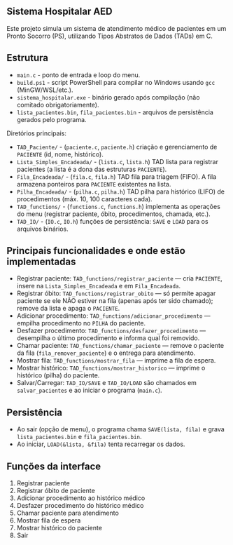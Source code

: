 ## Sistema Hospitalar AED

Este projeto simula um sistema de atendimento médico de pacientes em um Pronto Socorro (PS), utilizando Tipos Abstratos de Dados (TADs) em C.

## Estrutura
- `main.c` - ponto de entrada e loop do menu.
- `build.ps1` - script PowerShell para compilar no Windows usando `gcc` (MinGW/WSL/etc.).
- `sistema_hospitalar.exe` - binário gerado após compilação (não comitado obrigatoriamente).
- `lista_pacientes.bin`, `fila_pacientes.bin` - arquivos de persistência gerados pelo programa.

Diretórios principais:
- `TAD_Paciente/` - (`paciente.c`, `paciente.h`) criação e gerenciamento de `PACIENTE` (id, nome, histórico).
- `Lista_Simples_Encadeada/` - (`lista.c`, `lista.h`) TAD lista para registrar pacientes (a lista é a dona das estruturas `PACIENTE`).
- `Fila_Encadeada/` - (`fila.c`, `fila.h`) TAD fila para triagem (FIFO). A fila armazena ponteiros para `PACIENTE` existentes na lista.
- `Pilha_Encadeada/` - (`pilha.c`, `pilha.h`) TAD pilha para histórico (LIFO) de procedimentos (máx. 10, 100 caracteres cada).
- `TAD_functions/` - (`functions.c`, `functions.h`) implementa as operações do menu (registrar paciente, óbito, procedimentos, chamada, etc.).
- `TAD_IO/` - (`IO.c`, `IO.h`) funções de persistência: `SAVE` e `LOAD` para os arquivos binários.

## Principais funcionalidades e onde estão implementadas
- Registrar paciente: `TAD_functions/registrar_paciente` — cria `PACIENTE`, insere na `Lista_Simples_Encadeada` e em `Fila_Encadeada`.
- Registrar óbito: `TAD_functions/registrar_obito` — só permite apagar paciente se ele NÃO estiver na fila (apenas após ter sido chamado); remove da lista e apaga o `PACIENTE`.
- Adicionar procedimento: `TAD_functions/adicionar_procedimento` — empilha procedimento no `PILHA` do paciente.
- Desfazer procedimento: `TAD_functions/desfazer_procedimento` — desempilha o último procedimento e informa qual foi removido.
- Chamar paciente: `TAD_functions/chamar_paciente` — remove o paciente da fila (`fila_remover_paciente`) e o entrega para atendimento.
- Mostrar fila: `TAD_functions/mostrar_fila` — imprime a fila de espera.
- Mostrar histórico: `TAD_functions/mostrar_historico` — imprime o histórico (pilha) do paciente.
- Salvar/Carregar: `TAD_IO/SAVE` e `TAD_IO/LOAD` são chamados em `salvar_pacientes` e ao iniciar o programa (`main.c`).

## Persistência
- Ao sair (opção de menu), o programa chama `SAVE(lista, fila)` e grava `lista_pacientes.bin` e `fila_pacientes.bin`.
- Ao iniciar, `LOAD(&lista, &fila)` tenta recarregar os dados.

## Funções da interface
1. Registrar paciente
2. Registrar óbito de paciente
3. Adicionar procedimento ao histórico médico
4. Desfazer procedimento do histórico médico
5. Chamar paciente para atendimento
6. Mostrar fila de espera
7. Mostrar histórico do paciente
8. Sair